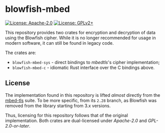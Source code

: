 [apache-badge]: https://img.shields.io/badge/license-Apache--2.0-blue
[apache-link]: LICENSE-APACHE

[gpl-badge]:https://img.shields.io/badge/license-GPLv2%2B-blue
[gpl-link]: LICENSE-GPL


blowfish-mbed
=============

[![License: Apache-2.0][apache-badge]][apache-link]
[![License: GPLv2+][gpl-badge]][gpl-link]

This repository provides two crates for encryption and decryption of data using
the Blowfish cipher. While it is no longer recommended for usage in modern software,
it can still be found in legacy code.

The crates are:

* `blowfish-mbed-sys` - direct bindings to *mbedtls*'s cipher implementation;
* `blowfish-mbed-c` - idiomatic Rust interface over the C bindings above.

## License

The implementation found in this repository is lifted *almost* directly from the
[mbed-tls](https://github.com/Mbed-TLS/mbedtls) suite. To be more specific, from its
`2.28` branch, as Blowfish was removed from the library starting from 3.x versions.

Thus, licensing for this repository follows that of the original implementation.
Both crates are dual-licensed under *Apache-2.0* and *GPL-2.0-or-later*.
